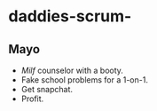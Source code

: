 # daddies-scrum-

## Mayo

 - *Milf* counselor with a booty. 
 - Fake school problems for a 1-on-1.
 - Get snapchat.
 - Profit.